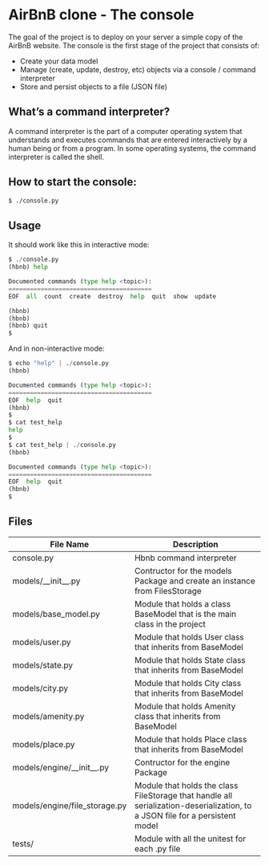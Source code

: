 # AirBnB clone - The console

The goal of the project is to deploy on your server a simple copy of the AirBnB website. The console is the first stage of the project that consists of:

- Create your data model
- Manage (create, update, destroy, etc) objects via a console / command interpreter
- Store and persist objects to a file (JSON file)

## What’s a command interpreter?

A command interpreter is the part of a computer operating system that understands and executes commands that are entered interactively by a human being or from a program. In some operating systems, the command interpreter is called the shell.

## How to start the console:

```bash
$ ./console.py
```

## Usage

It should work like this in interactive mode:

```python
$ ./console.py
(hbnb) help

Documented commands (type help <topic>):
========================================
EOF  all  count  create  destroy  help  quit  show  update

(hbnb)
(hbnb)
(hbnb) quit
$
```

And in non-interactive mode:

```python
$ echo "help" | ./console.py
(hbnb)

Documented commands (type help <topic>):
========================================
EOF  help  quit
(hbnb)
$
$ cat test_help
help
$
$ cat test_help | ./console.py
(hbnb)

Documented commands (type help <topic>):
========================================
EOF  help  quit
(hbnb)
$
```

## Files

| File Name                     | Description                                                                                                                  |
| ----------------------------- | ---------------------------------------------------------------------------------------------------------------------------- |
| console.py                    | Hbnb command interpreter                                                                                                     |
| models/\_\_init\_\_.py        | Contructor for the models Package and create an instance from FilesStorage                                                   |
| models/base_model.py          | Module that holds a class BaseModel that is the main class in the project                                                    |
| models/user.py                | Module that holds User class that inherits from BaseModel                                                                    |
| models/state.py               | Module that holds State class that inherits from BaseModel                                                                   |
| models/city.py                | Module that holds City class that inherits from BaseModel                                                                    |
| models/amenity.py             | Module that holds Amenity class that inherits from BaseModel                                                                 |
| models/place.py               | Module that holds Place class that inherits from BaseModel                                                                   |
| models/engine/\_\_init\_\_.py | Contructor for the engine Package                                                                                            |
| models/engine/file_storage.py | Module that holds the class FileStorage that handle all serialization-deserialization, to a JSON file for a persistent model |
| tests/                        | Module with all the unitest for each .py file                                                                                |
